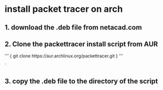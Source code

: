 <h1> install packet tracer on arch </h1>
  
<h2>1. download the .deb file from netacad.com</h2>
<h2>2. Clone the packettracer install script from AUR</h2>
'''
{
git clone https://aur.archlinux.org/packettracer.git
}
'''

`<h2>3. copy the .deb file to the directory of the script</h2>
